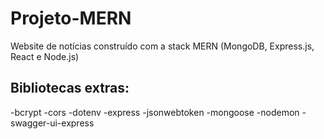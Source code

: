 # Projeto-MERN

Website de notícias construído com a stack MERN (MongoDB, Express.js, React e Node.js)

## Bibliotecas extras:

-bcrypt
-cors
-dotenv
-express
-jsonwebtoken
-mongoose
-nodemon
-swagger-ui-express
